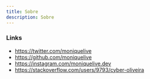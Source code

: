 ```yaml
---
title: Sobre
description: Sobre
---
```


### Links

* https://twitter.com/moniquelive
* https://github.com/moniquelive
* https://instagram.com/moniquelive.dev
* https://stackoverflow.com/users/9793/cyber-oliveira
